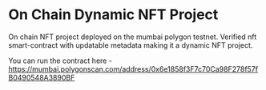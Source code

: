 # On Chain Dynamic NFT Project

On chain NFT project deployed on the mumbai polygon testnet.
Verified nft smart-contract with updatable metadata making it a dynamic NFT project.

You can run the contract here - https://mumbai.polygonscan.com/address/0x6e1858f3F7c70Ca98F278f57fB0490548A3890BF

